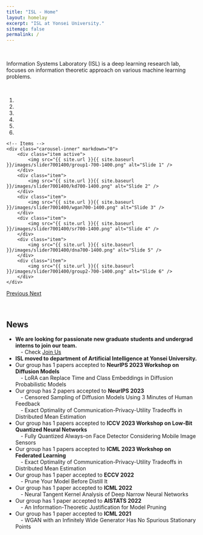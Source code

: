 ```yaml
---
title: "ISL - Home"
layout: homelay
excerpt: "ISL at Yonsei University."
sitemap: false
permalink: /
---
```


<p> &nbsp;</p>

Information Systems Laboratory (ISL) is a deep learning research lab, 
focuses on information theoretic approach on various machine learning problems.

<p> &nbsp;</p>


<div markdown="0" id="carousel" class="carousel slide" data-ride="carousel" data-interval="4000" data-pause="hover" >
    <!-- Menu -->
    <ol class="carousel-indicators">
        <li data-target="#carousel" data-slide-to="0" class="active"></li>
        <li data-target="#carousel" data-slide-to="1"></li>
        <li data-target="#carousel" data-slide-to="2"></li>
        <li data-target="#carousel" data-slide-to="3"></li>
        <li data-target="#carousel" data-slide-to="4"></li>
        <li data-target="#carousel" data-slide-to="5"></li>
    </ol>

    <!-- Items -->
    <div class="carousel-inner" markdown="0">
        <div class="item active">
            <img src="{{ site.url }}{{ site.baseurl }}/images/slider7001400/group1-700-1400.png" alt="Slide 1" />
        </div>
        <div class="item">
            <img src="{{ site.url }}{{ site.baseurl }}/images/slider7001400/kd700-1400.png" alt="Slide 2" />
        </div>
        <div class="item">
            <img src="{{ site.url }}{{ site.baseurl }}/images/slider7001400/wgan700-1400.png" alt="Slide 3" />
        </div>
        <div class="item">
            <img src="{{ site.url }}{{ site.baseurl }}/images/slider7001400/sr700-1400.png" alt="Slide 4" />
        </div>
        <div class="item">
            <img src="{{ site.url }}{{ site.baseurl }}/images/slider7001400/dna700-1400.png" alt="Slide 5" />
        </div>
        <div class="item">
            <img src="{{ site.url }}{{ site.baseurl }}/images/slider7001400/group2-700-1400.png" alt="Slide 6" />
        </div>
    </div>
  <a class="left carousel-control" href="#carousel" role="button" data-slide="prev">
    <span class="glyphicon glyphicon-chevron-left" aria-hidden="true"></span>
    <span class="sr-only">Previous</span>
  </a>
  <a class="right carousel-control" href="#carousel" role="button" data-slide="next">
    <span class="glyphicon glyphicon-chevron-right" aria-hidden="true"></span>
    <span class="sr-only">Next</span>
  </a>
</div>

<p> &nbsp;</p>


## News
<ul>
<li> <b>We are  looking for passionate new graduate students and undergrad interns to join our team. </b><br />
&emsp;- Check <a href="http://localhost:4000/joinus">Join Us</a></li>
<li> <b>ISL moved to department of Artificial Intelligence at Yonsei University.</b><br /> 
<li> Our group has 1 papers accepted to <b>NeurIPS 2023 Workshop on Diffusion Models</b><br />
&emsp;- LoRA can Replace Time and Class Embeddings in Diffusion Probabilistic Models</li>
<li> Our group has 2 papers accepted to <b>NeurIPS 2023</b><br />
&emsp;- Censored Sampling of Diffusion Models Using 3 Minutes of Human Feedback<br />
&emsp;- Exact Optimality of Communication-Privacy-Utility Tradeoffs in Distributed Mean Estimation</li>
<li> Our group has 1 papers accepted to <b>ICCV 2023 Workshop on Low-Bit Quantized Neural Networks</b><br />
&emsp;- Fully Quantized Always-on Face Detector Considering Mobile Image Sensors</li>
<li> Our group has 1 papers accepted to <b>ICML 2023 Workshop on Federated Learning</b><br />
&emsp;- Exact Optimality of Communication-Privacy-Utility Tradeoffs in Distributed Mean Estimation</li>
<li> Our group has 1 paper accepted to <b>ECCV 2022</b><br />
&emsp;- Prune Your Model Before Distill It</li>
<li> Our group has 1 paper accepted to <b>ICML 2022</b><br />
&emsp;- Neural Tangent Kernel Analysis of Deep Narrow Neural Networks</li>
<li> Our group has 1 paper accepted to <b>AISTATS 2022</b><br />
&emsp;- An Information-Theoretic Justification for Model Pruning</li>
<li> Our group has 1 paper accepted to <b>ICML 2021</b><br />
&emsp;- WGAN with an Infinitely Wide Generator Has No Spurious Stationary Points</li>
</ul>


